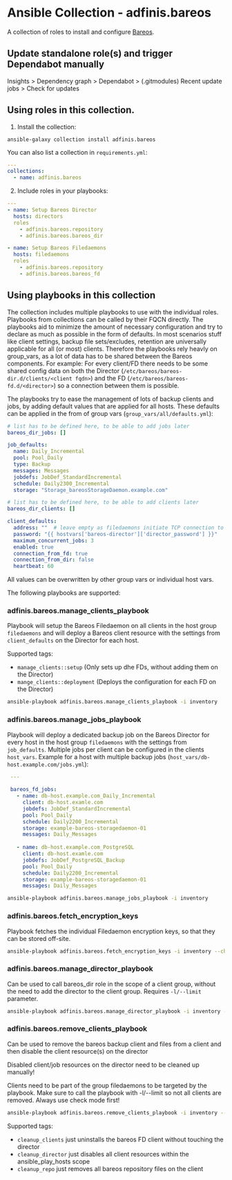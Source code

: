 # Ansible Collection - adfinis.bareos

A collection of roles to install and configure [Bareos](https://www.bareos.com).


## Update standalone role(s) and trigger Dependabot manually
Insights > Dependency graph > Dependabot > (.gitmodules) Recent update jobs > Check for updates

## Using roles in this collection.

1. Install the collection:

```shell
ansible-galaxy collection install adfinis.bareos
```

You can also list a collection in `requirements.yml`:

```yaml
---
collections:
  - name: adfinis.bareos
```

2. Include roles in your playbooks:

```yaml
---
- name: Setup Bareos Director
  hosts: directors
  roles
    - adfinis.bareos.repository
    - adfinis.bareos.bareos_dir

- name: Setup Bareos Filedaemons
  hosts: filedaemons
  roles
    - adfinis.bareos.repository
    - adfinis.bareos.bareos_fd
```

## Using playbooks in this collection
The collection includes multiple playbooks to use with the individual roles. Playbooks from collections can be called by their FQCN directly.
The playbooks aid to minimize the amount of necessary configuration and try to declare as much as possible in the form of defaults. In most scenarios stuff like client settings, backup file sets/excludes, retention are universally applicable for all (or most) clients.
Therefore the playbooks rely heavly on group_vars, as a lot of data has to be shared between the Bareos components.
For example: For every client/FD there needs to be some shared config data on both the Director (`/etc/bareos/bareos-dir.d/clients/<client fqdn>`) and the FD (`/etc/bareos/bareos-fd.d/<director>`) so a connection between them is possible.

The playbooks try to ease the management of lots of backup clients and jobs, by adding default values that are applied for all hosts.
These defaults can be applied in the from of group vars (`group_vars/all/defaults.yml`):
``` yaml
# list has to be defined here, to be able to add jobs later
bareos_dir_jobs: []

job_defaults:
  name: Daily_Incremental
  pool: Pool_Daily
  type: Backup
  messages: Messages
  jobdefs: JobDef_StandardIncremental
  schedule: Daily2300_Incremental
  storage: "Storage_bareosStorageDaemon.example.com"

# list has to be defined here, to be able to add clients later
bareos_dir_clients: []

client_defaults:
  address: ""  # leave empty as filedaemons initiate TCP connection to director
  password: "{{ hostvars['bareos-director']['director_password'] }}"
  maximum_concurrent_jobs: 3
  enabled: true
  connection_from_fd: true
  connection_from_dir: false
  heartbeat: 60
```

All values can be overwritten by other group vars or individual host vars.

The following playbooks are supported:

### adfinis.bareos.manage_clients_playbook
Playbook will setup the Bareos Filedaemon on all clients in the host group `filedaemons` and will deploy a Bareos client resource with the settings from `client_defaults` on the Director for each host.

Supported tags:
  - `manage_clients::setup` (Only sets up dhe FDs, without adding them on the Director)
  - `mange_clients::deployment` (Deploys the configuration for each FD on the Director)

``` bash
ansible-playbook adfinis.bareos.manage_clients_playbook -i inventory
```

### adfinis.bareos.manage_jobs_playbook
Playbook will deploy a dedicated backup job on the Bareos Director for every host in the host group `filedaemons` with the settings from `job_defaults`.
Multiple jobs per client can be configured in the clients `host_vars`.
Example for a host with multiple backup jobs (`host_vars/db-host.example.com/jobs.yml`):

``` yaml
 ---
 
 bareos_fd_jobs:
   - name: db-host.example.com_Daily_Incremental
     client: db-host.examle.com
     jobdefs: JobDef_StandardIncremental
     pool: Pool_Daily
     schedule: Daily2200_Incremental
     storage: example-bareos-storagedaemon-01
     messages: Daily_Messages
 
   - name: db-host.example.com_PostgreSQL
     client: db-host.examle.com
     jobdefs: JobDef_PostgreSQL_Backup
     pool: Pool_Daily
     schedule: Daily2200_Incremental
     storage: example-bareos-storagedaemon-01
     messages: Daily_Messages
```

``` bash
ansible-playbook adfinis.bareos.manage_jobs_playbook -i inventory
```

### adfinis.bareos.fetch_encryption_keys
Playbook fetches the individual Filedaemon encryption keys, so that they can be stored off-site.

``` bash
ansible-playbook adfinis.bareos.fetch_encryption_keys -i inventory --check
```

### adfinis.bareos.manage_director_playbook
Can be used to call bareos_dir role in the scope of a client group, without the need to add the director to the client group.
Requires `-l/--limit` parameter.

``` bash
ansible-playbook adfinis.bareos.manage_director_playbook -i inventory --limit webservers --check
```

### adfinis.bareos.remove_clients_playbook
Can be used to remove the bareos backup client and files from a client and then disable the client resource(s) on the director

Disabled client/job resources on the director need to be cleaned up manually!

Clients need to be part of the group filedaemons to be targeted by the playbook.
Make sure to call the playbook with -l/--limit so not all clients are removed. Always use check mode first!

``` bash
ansible-playbook adfinis.bareos.remove_clients_playbook -i inventory --limit removal-client --check
```

Supported tags:
  - `cleanup_clients` just uninstalls the bareos FD client without touching the director
  - `cleanup_director` just disables all client resources within the ansible_play_hosts scope
  - `cleanup_repo` just removes all bareos repository files on the client
